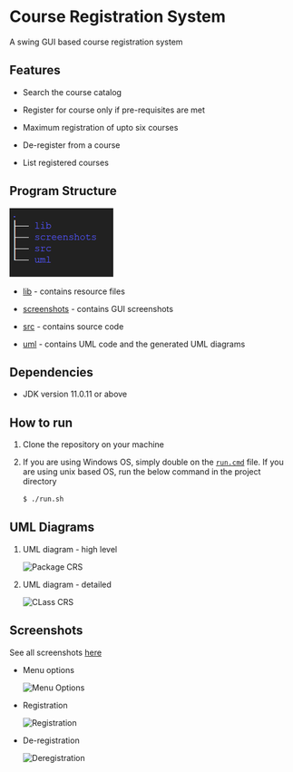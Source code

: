 # Course Registration System

A swing GUI based course registration system


## Features

+ Search the course catalog

+ Register for course only if pre-requisites are met

+ Maximum registration of upto six courses

+ De-register from a course

+ List registered courses


## Program Structure

![Directory Tree](screenshots/dir_tree.png)

+ [lib](lib) - contains resource files

+ [screenshots](screenshots) - contains GUI screenshots

+ [src](src) - contains source code

+ [uml](uml) - contains UML code and the generated UML diagrams


## Dependencies

+ JDK version 11.0.11 or above


## How to run

1. Clone the repository on your machine

2. If you are using Windows OS, simply double on the [`run.cmd`](run.cmd) file. If you are using unix based OS, run the below command in the project directory
   ```bash
   $ ./run.sh
   ```


## UML Diagrams

1. UML diagram - high level
   
   ![Package CRS](uml/package_crs.png)

2. UML diagram - detailed
   
   ![CLass CRS](uml/class_crs.png)


## Screenshots

See all screenshots [here](screenshots)

+ Menu options
   
   ![Menu Options](screenshots/0.2-Menu-Options.png)

+ Registration

   ![Registration](screenshots/2.3-Successful-Registration.png)

+ De-registration

   ![Deregistration](screenshots/3.2-Successful-De-Registration.png)

